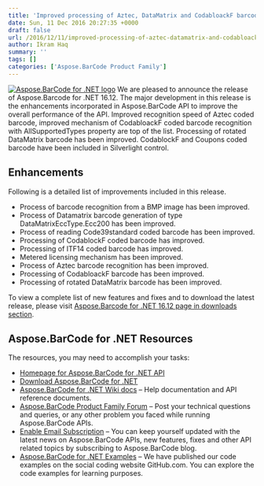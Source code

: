 ```yaml
---
title: 'Improved processing of Aztec, DataMatrix and CodabloackF barcode with Aspose.BarCode for .NET 16.12'
date: Sun, 11 Dec 2016 20:27:35 +0000
draft: false
url: /2016/12/11/improved-processing-of-aztec-datamatrix-and-codabloackf-barcode-with-aspose.barcode-for-.net-16.12/
author: Ikram Haq
summary: ''
tags: []
categories: ['Aspose.BarCode Product Family']
---
```


[![][1]](https://blog.aspose.com/wp-content/uploads/sites/2/2013/07/aspose-Barcode-for-net_100.png) We are pleased to announce the release of Aspose.Barcode for .NET 16.12. The major development in this release is the enhancements incorporated in Aspose.BarCode API to improve the overall performance of the API. Improved recognition speed of Aztec coded barcode, improved mechanism of CodabloackF coded barcode recognition with AllSupportedTypes property are top of the list. Processing of rotated DataMatrix barcode has been improved. CodablockF and Coupons coded barcode have been included in Silverlight control.

## Enhancements

Following is a detailed list of improvements included in this release.

*   Process of barcode recognition from a BMP image has been improved.
*   Process of Datamatrix barcode generation of type DataMatrixEccType.Ecc200 has been improved.
*   Process of reading Code39standard coded barcode has been improved.
*   Processing of CodablockF coded barcode has improved.
*   Processing of ITF14 coded barcode has improved.
*   Metered licensing mechanism has been improved.
*   Process of Aztec barcode recognition has been improved.
*   Processing of CodabloackF barcode has been improved.
*   Processing of rotated DataMatrix barcode has been improved.

To view a complete list of new features and fixes and to download the latest release, please visit [Aspose.Barcode for .NET 16.12 page in downloads section][2].

## Aspose.BarCode for .NET Resources

The resources, you may need to accomplish your tasks:

*   [Homepage for Aspose.BarCode for .NET API][3]
*   [Download Aspose.BarCode for .NET][4]
*   [Aspose.BarCode for .NET Wiki docs][5] – Help documentation and API reference documents.
*   [Aspose.BarCode Product Family Forum][6] – Post your technical questions and queries, or any other problem you faced while running Aspose.BarCode APIs.
*   [Enable Email Subscription][7] – You can keep yourself updated with the latest news on Aspose.BarCode APIs, new features, fixes and other API related topics by subscribing to Aspose.BarCode blog.
*   [Aspose.BarCode for .NET Examples][8] – We have published our code examples on the social coding website GitHub.com. You can explore the code examples for learning purposes.




[1]: https://blog.aspose.com/wp-content/uploads/sites/2/2013/07/aspose-Barcode-for-net_100.png "Aspose.BarCode for .NET logo"
[2]: http://www.aspose.com/community/files/51/.net-components/aspose.barcode-for-.net/default.aspx
[3]: https://www.aspose.com/products/barcode/net
[4]: https://downloads.aspose.com/barcode/net
[5]: https://docs.aspose.com/display/barcodenet/Home
[6]: https://forum.aspose.com/c/barcode
[7]: https://blog.aspose.com/
[8]: https://github.com/aspose-barcode/Aspose.BarCode-for-.NET





